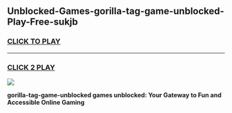 
## Unblocked-Games-gorilla-tag-game-unblocked-Play-Free-sukjb
<h3>
<a href="https://premium76.site?title=gorilla-tag-game-unblocked&ref=15A">CLICK TO PLAY</a></h3>
<hr>

<h3>
<a href="https://premium76.site?title=gorilla-tag-game-unblocked&ref=15A">CLICK 2 PLAY</a>
  
</h3>

<a href="https://premium76.site?title=gorilla-tag-game-unblocked&ref=15A"><img src="https://clearcache.store/games.png"></a>


**gorilla-tag-game-unblocked games unblocked: Your Gateway to Fun and Accessible Online Gaming**
